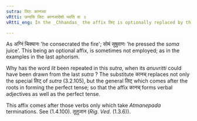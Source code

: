 ```yaml
---
sutra: लिटः कानज्वा
vRtti: छन्दसि लिटः कानजादेशो भवति वा ॥
vRtti_eng: In the _Chhandas_ the affix लिट् is optionally replaced by the affix कानच् ।

---
```

As अग्निं चिक्यानः 'he consecrated the fire'; सोमं सुषुवाणः 'he pressed the _soma_ juice'. This being an optional affix, is sometimes not employed; as in the examples in the last aphorism.

Why has the word _lit_ been repeated in this _sutra_, when its _anuvritti_ could have been drawn from the last _sutra_ ? The substitute कानच् replaces not only the special लिट् of _sutra_ (3.2.105), but the general लिट् which comes after the roots in forming the perfect tense; so that the affix कानच् forms verbal adjectives as well as the perfect tense.

This affix comes after those verbs only which take _Atmanepada_ terminations. See (1.4.100). तूतुजान (_Rig_. _Ved_. (1.3.6)).